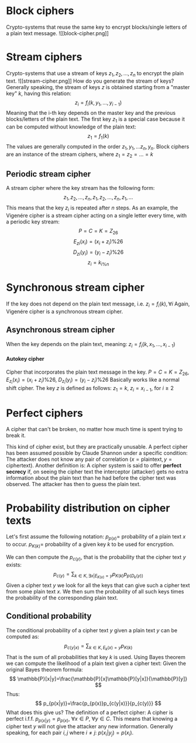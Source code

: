 # Block ciphers
Crypto-systems that reuse the same key to encrypt blocks/single letters of a plain text message.
![[block-cipher.png]]
# Stream ciphers
Crypto-systems that use a stream of keys $z_1, z_2, \dots, z_n$ to encrypt the plain text.
![[stream-cipher.png]]
How do you generate the stream of keys?
Generally speaking, the stream of keys $z$ is obtained starting from a "master key" $k$, having this relation:
$$
z_i=f_i(k, y_1, \dots, y_{i-1})
$$
Meaning that the i-th key depends on the master key and the previous blocks/letters of the plain text.
The first key $z_1$ is a special case because it can be computed without knowledge of the plain text:
$$
z_1=f_1(k)
$$
The values are generally computed in the order
$z_1, y_1, \dots z_n, y_n$.
Block ciphers are an instance of the stream ciphers, where $z_1 = z_2 = \dots = k$ 
## Periodic stream cipher
A stream cipher where the key stream has the following form:
$$
z_1, z_2, \dots, z_n, z_1, z_2, \dots, z_n, z_1, \dots
$$
This means that the key $z_i$ is repeated after $n$ steps.
As an example, the Vigenére cipher is a stream cipher acting on a single letter every time, with a periodic key stream:
$$
P=C=K=Z_{26}
$$
$$
E_{zi}(x_i)=(x_i+z_i)\%26
$$
$$
D_{zi}(y_i)=(y_i-z_i)\%26
$$
$$
z_i=k_{i\%n}
$$
# Synchronous stream cipher
If the key does not depend on the plain text message, i.e. $z_i=f_i(k), \forall i$
Again, Vigenére cipher is a synchronous stream cipher.
## Asynchronous stream cipher
When the key depends on the plain text, meaning:
$z_i=f_i(k, x_1, \dots, x_{i-1})$
#### Autokey cipher
Cipher that incorporates the plain text message in the key.
$P=C=K=Z_{26}$, $E_{z_i}(x_i)=(x_i+z_i)\%26$, $D_{z_i}(y_i)=(y_i-z_i)\%26$
Basically works like a normal shift cipher.
The key $z$ is defined as follows:
$z_1 = k$, $z_i=x_{i-1}$, for $i \ge 2$
# Perfect ciphers
A cipher that can't be broken, no matter how much time is spent trying to break it.

This kind of cipher exist, but they are practically unusable.
A perfect cipher has been assumed possible by Claude Shannon under a specific condition:
The attacker does not know any pair of correlation $(x=\text{plaintext},y=\text{ciphertext})$.
Another definition is:
A cipher system is said to offer **perfect secrecy**
if, on seeing the cipher text the interceptor (attacker) gets no extra information about the plain text than he had before the cipher text was observed.
The attacker has then to guess the plain text.

# Probability distribution on cipher texts
Let's first assume the following notation:
$p_{p(x)}=$ probability of a plain text $x$ to occur.
$p_{K(k)}=$ probability of a given key $k$ to be used for encryption.

We can then compute the $p_{c(y)}$, that is the probability that the cipher text $y$ exists:
$$
p_{c(y)}=\sum_{k\in K, \exists x|E_{K(x)}=y}p_{K(k)}p_{p(D_k(y))}
$$
Given a cipher text $y$ we look for all the keys that can give such a cipher text from some plain text $x$. We then sum the probability of all such keys times the probability of the corresponding plain text.
## Conditional probability
The conditional probability of a cipher text $y$ given a plain text $y$ can be computed as:
$$
p_{c(y|x)}=\sum_{k\in K, E_k(x)=y}p_{K(k)}
$$
That is the sum of all probabilities that key $k$ is used.
Using Bayes theorem we can compute the likelihood of a plain text given a cipher text:
Given the original Bayes theorem formula:
$$
\mathbb{P}[x|y]=\frac{\mathbb{P}[x]\mathbb{P}[y|x]}{\mathbb{P}[y]}
$$
Thus:
$$
p_{p(x|y)}=\frac{p_{p(x)}p_{c(y|x)}}{p_{c(y)}}
$$
What does this give us?
The definition of a perfect cipher:
A cipher is perfect i.f.f. $p_{p(x|y)}=p_{p(x)}$, $\forall x \in P$, $\forall y \in C$.
This means that knowing a cipher text $y$ will not give the attacker any new information.
Generally speaking, for each pair $i,j$ where $i\neq j$: $p(x_i|y_j)=p(x_i)$.